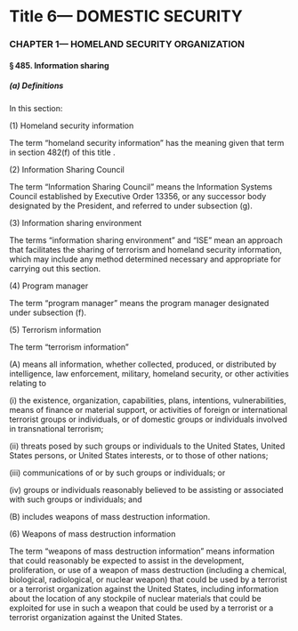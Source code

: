 
# Title 6— DOMESTIC SECURITY
### CHAPTER 1— HOMELAND SECURITY ORGANIZATION
#### § 485. Information sharing
##### (a) Definitions

In this section:

(1) Homeland security information

The term “homeland security information” has the meaning given that term in section 482(f) of this title .

(2) Information Sharing Council

The term “Information Sharing Council” means the Information Systems Council established by Executive Order 13356, or any successor body designated by the President, and referred to under subsection (g).

(3) Information sharing environment

The terms “information sharing environment” and “ISE” mean an approach that facilitates the sharing of terrorism and homeland security information, which may include any method determined necessary and appropriate for carrying out this section.

(4) Program manager

The term “program manager” means the program manager designated under subsection (f).

(5) Terrorism information

The term “terrorism information”

(A) means all information, whether collected, produced, or distributed by intelligence, law enforcement, military, homeland security, or other activities relating to

(i) the existence, organization, capabilities, plans, intentions, vulnerabilities, means of finance or material support, or activities of foreign or international terrorist groups or individuals, or of domestic groups or individuals involved in transnational terrorism;

(ii) threats posed by such groups or individuals to the United States, United States persons, or United States interests, or to those of other nations;

(iii) communications of or by such groups or individuals; or

(iv) groups or individuals reasonably believed to be assisting or associated with such groups or individuals; and

(B) includes weapons of mass destruction information.

(6) Weapons of mass destruction information

The term “weapons of mass destruction information” means information that could reasonably be expected to assist in the development, proliferation, or use of a weapon of mass destruction (including a chemical, biological, radiological, or nuclear weapon) that could be used by a terrorist or a terrorist organization against the United States, including information about the location of any stockpile of nuclear materials that could be exploited for use in such a weapon that could be used by a terrorist or a terrorist organization against the United States.
